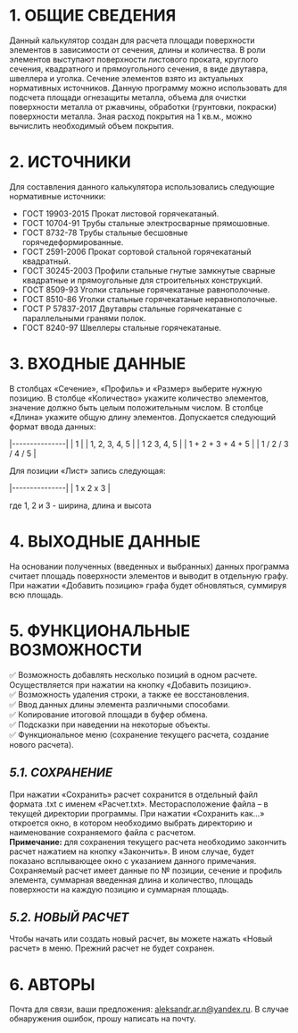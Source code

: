 
# __1. ОБЩИЕ СВЕДЕНИЯ__

Данный калькулятор создан для расчета площади поверхности элементов в зависимости от сечения, длины и количества. В роли элементов выступают поверхности листового проката, круглого сечения, квадратного и прямоугольного сечения, в виде двутавра, швеллера и уголка. Сечение элементов взято из актуальных нормативных источников. Данную программу можно использовать для подсчета площади огнезащиты металла, объема для очистки поверхности металла от ржавчины, обработки (грунтовки, покраски) поверхности металла. Зная расход покрытия на 1 кв.м., можно вычислить необходимый объем покрытия.

# __2. ИСТОЧНИКИ__

Для составления данного калькулятора использовались следующие нормативные источники:
 - ГОСТ 19903-2015 Прокат листовой горячекатаный.
 - ГОСТ 10704-91 Трубы стальные электросварные прямошовные.
 - ГОСТ 8732-78 Трубы стальные бесшовные горячедеформированные.
 - ГОСТ 2591-2006 Прокат сортовой стальной горячекатаный квадратный.
 - ГОСТ 30245-2003 Профили стальные гнутые замкнутые сварные квадратные и прямоугольные для строительных конструкций.
 - ГОСТ 8509-93 Уголки стальные горячекатаные равнополочные.
 - ГОСТ 8510-86 Уголки стальные горячекатаные неравнополочные.
 - ГОСТ Р 57837-2017 Двутавры стальные горячекатаные с параллельными гранями полок.
 - ГОСТ 8240-97 Швеллеры стальные горячекатаные.

# __3. ВХОДНЫЕ ДАННЫЕ__

В столбцах «Сечение», «Профиль» и «Размер» выберите нужную позицию. В столбце «Количество» укажите количество элементов, значение должно быть целым положительным числом. В столбце «Длина» укажите общую длину элементов. Допускается следующий формат ввода данных:

|---------------|
| 1 |
| 1, 2, 3, 4, 5 |
| 1 2 3, 4, 5 |
| 1 + 2 + 3 + 4 + 5 |
| 1 / 2 / 3 / 4 / 5 |

Для позиции «Лист» запись следующая:

|---------------|
| 1 х 2 х 3 |

где 1, 2 и 3 - ширина, длина и высота

# __4. ВЫХОДНЫЕ ДАННЫЕ__

На основании полученных (введенных и выбранных) данных программа считает площадь поверхности элементов и выводит в отдельную графу. При нажатии «Добавить позицию» графа будет обновляться, суммируя всю площадь.

# __5. ФУНКЦИОНАЛЬНЫЕ ВОЗМОЖНОСТИ__

:white_check_mark: Возможность добавлять несколько позиций в одном расчете. Осуществляется при нажатии на кнопку «Добавить позицию».    
:white_check_mark: Возможность удаления строки, а также ее восстановления.    
:white_check_mark: Ввод данных длины элемента различными способами.    
:white_check_mark: Копирование итоговой площади в буфер обмена.    
:white_check_mark: Подсказки при наведении на некоторые объекты.    
:white_check_mark: Функциональное меню (сохранение текущего расчета, создание нового расчета).    

## ***5.1. СОХРАНЕНИЕ***
При нажатии «Сохранить» расчет сохранится в отдельный файл формата .txt с именем «Расчет.txt». Месторасположение файла – в текущей директории программы. При нажатии «Сохранить как…» откроется окно, в котором необходимо выбрать директорию и наименование сохраняемого файла с расчетом.\
**Примечание:** для сохранения текущего расчета необходимо закончить расчет нажатием на кнопку «Закончить». 
В ином случае, будет показано всплывающее окно с указанием данного примечания. Сохраняемый расчет имеет данные по № позиции, сечение и профиль элемента, суммарная введенная длина и количество, площадь поверхности на каждую позицию и суммарная площадь.

## ***5.2. НОВЫЙ РАСЧЕТ***
Чтобы начать или создать новый расчет, вы можете нажать «Новый расчет» в меню. Прежний расчет не будет сохранен.

# __6. АВТОРЫ__

Почта для связи, ваши предложения: aleksandr.ar.n@yandex.ru.
В случае обнаружения ошибок, прошу написать на почту.
